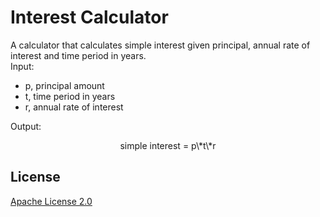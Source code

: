 # Interest Calculator

A calculator that calculates simple interest given principal, annual rate of interest and time period in years.
<br>
Input:
   * p, principal amount<br>
   * t, time period in years<br>
   * r, annual rate of interest<br>
   
Output:<br>
<p align="center"> simple interest = p\*t\*r</p>

## License

[Apache License 2.0](https://github.com/nangaeindray/github-final-project/blob/main/LICENSE)
